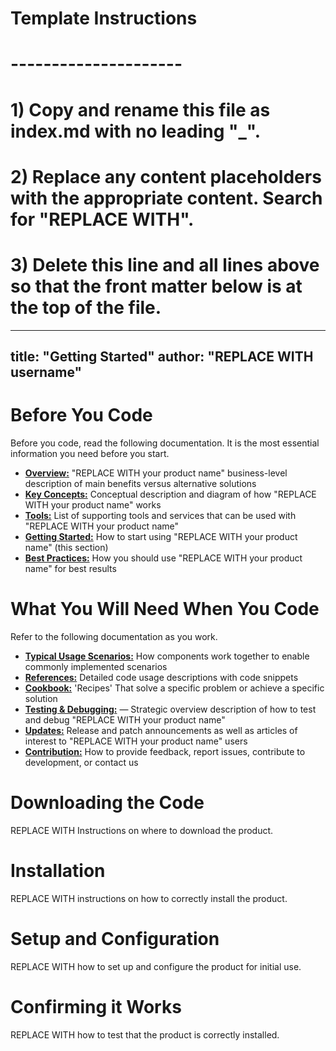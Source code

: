 # Template Instructions
# ---------------------
# 1) Copy and rename this file as index.md with no leading "_".
# 2) Replace any content placeholders with the appropriate content. Search for "REPLACE WITH".
# 3) Delete this line and all lines above so that the front matter below is at the top of the file. 
---
title: "Getting Started"
author: "REPLACE WITH username"
---

# Before You Code

Before you code, read the following documentation. It is the most essential information you need before you start.

* **[Overview:](../overview)** "REPLACE WITH your product name" business-level description of main benefits versus alternative solutions
* **[Key Concepts:](../key-concepts)** Conceptual description and diagram of how "REPLACE WITH your product name" works
* **[Tools:](../tools)** List of supporting tools and services that can be used with "REPLACE WITH your product name" 
* **[Getting Started:](../getting-started)** How to start using "REPLACE WITH your product name" (this section)
* **[Best Practices:](../best-practices)** How you should use "REPLACE WITH your product name" for best results

# What You Will Need When You Code

Refer to the following documentation as you work. 

* **[Typical Usage Scenarios:](../typical-scenarios)** How components work together to enable commonly implemented scenarios
* **[References:](../references)** Detailed code usage descriptions with code snippets
* **[Cookbook:](../cookbook)** 'Recipes' That solve a specific problem or achieve a specific solution
* **[Testing & Debugging:](../testing)** — Strategic overview description of how to test and debug "REPLACE WITH your product name"
* **[Updates:](../updates)** Release and patch announcements as well as articles of interest to "REPLACE WITH your product name" users
* **[Contribution:](../contribution)** How to provide feedback, report issues, contribute to development, or contact us

# Downloading the Code

REPLACE WITH Instructions on where to download the product.

# Installation

REPLACE WITH instructions on how to correctly install the product.

# Setup and Configuration

REPLACE WITH how to set up and configure the product for initial use.

# Confirming it Works

REPLACE WITH how to test that the product is correctly installed.